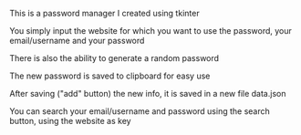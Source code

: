 This is a password manager I created using tkinter

You simply input the website for which you want to use the password, your email/username and your password

There is also the ability to generate a random password

The new password is saved to clipboard for easy use

After saving ("add" button) the new info, it is saved in a new file data.json

You can search your email/username and password using the search button, using the website as key
